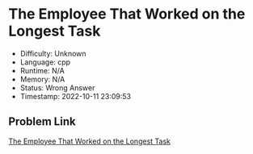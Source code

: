 # The Employee That Worked on the Longest Task

- Difficulty: Unknown
- Language: cpp
- Runtime: N/A
- Memory: N/A
- Status: Wrong Answer
- Timestamp: 2022-10-11 23:09:53

## Problem Link
[The Employee That Worked on the Longest Task](https://leetcode.com/problems/the-employee-that-worked-on-the-longest-task)

